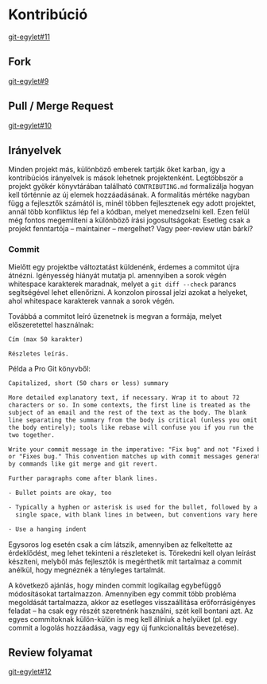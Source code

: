 # Kontribúció

[git-egylet#11](https://github.com/vincedani/git-egylet/issues/11)

## Fork

[git-egylet#9](https://github.com/vincedani/git-egylet/issues/9)

## Pull / Merge Request

[git-egylet#10](https://github.com/vincedani/git-egylet/issues/10)

## Irányelvek

Minden projekt más, különböző emberek tartják őket karban, így a kontribúciós irányelvek is mások lehetnek projektenként.
Legtöbbször a projekt gyökér könyvtárában található `CONTRIBUTING.md` formalizálja hogyan kell történnie az új elemek hozzáadásának.
A formalitás mértéke nagyban függ a fejlesztők számától is, minél többen fejlesztenek egy adott projektet, annál több konfliktus lép fel a kódban, melyet menedzselni kell.
Ezen felül még fontos megemlíteni a különböző írási jogosultságokat: Esetleg csak a projekt fenntartója – maintainer – mergelhet?
Vagy peer-review után bárki?

### Commit

Mielőtt egy projektbe változtatást küldenénk, érdemes a commitot újra átnézni.
Igényesség hiányát mutatja pl. amennyiben a sorok végén whitespace karakterek maradnak, melyet a `git diff --check` parancs segítségével lehet ellenőrizni.
A konzolon pirossal jelzi azokat a helyeket, ahol whitespace karakterek vannak a sorok végén.

Továbbá a commitot leíró üzenetnek is megvan a formája, melyet előszeretettel használnak:

```txt
Cím (max 50 karakter)

Részletes leírás.
```

Példa a Pro Git könyvből:

```txt
Capitalized, short (50 chars or less) summary

More detailed explanatory text, if necessary. Wrap it to about 72
characters or so. In some contexts, the first line is treated as the
subject of an email and the rest of the text as the body. The blank
line separating the summary from the body is critical (unless you omit
the body entirely); tools like rebase will confuse you if you run the
two together.

Write your commit message in the imperative: "Fix bug" and not "Fixed bug"
or "Fixes bug." This convention matches up with commit messages generated
by commands like git merge and git revert.

Further paragraphs come after blank lines.

- Bullet points are okay, too

- Typically a hyphen or asterisk is used for the bullet, followed by a
  single space, with blank lines in between, but conventions vary here

- Use a hanging indent
```

Egysoros log esetén csak a cím látszik, amennyiben az felkeltette az érdeklődést, meg lehet tekinteni a részleteket is.
Törekedni kell olyan leírást készíteni, melyből más fejlesztők is megérthetik mit tartalmaz a commit anélkül, hogy megnéznék a tényleges tartalmát.

A következő ajánlás, hogy minden commit logikailag egybefüggő módosításokat tartalmazzon.
Amennyiben egy commit több probléma megoldását tartalmazza, akkor az esetleges visszaállítása erőforrásigényes feladat – ha csak egy részét szeretnénk használni, szét kell bontani azt.
Az egyes commitoknak külön-külön is meg kell állniuk a helyüket (pl. egy commit a logolás hozzáadása, vagy egy új funkcionalitás bevezetése).

## Review folyamat

[git-egylet#12](https://github.com/vincedani/git-egylet/issues/12)
